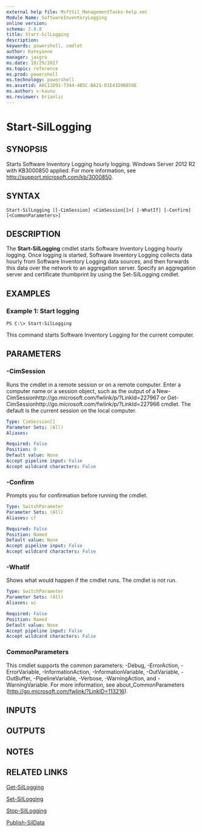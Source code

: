```yaml
---
external help file: MsftSil_ManagementTasks-help.xml
Module Name: SoftwareInventoryLogging
online version: 
schema: 2.0.0
title: Start-SilLogging
description: 
keywords: powershell, cmdlet
author: Kateyanne
manager: jasgro
ms.date: 10/29/2017
ms.topic: reference
ms.prod: powershell
ms.technology: powershell
ms.assetid: A8C11D91-7344-4B5C-BA21-01E41D9B859E
ms.author: v-kaunu
ms.reviewer: brianlic
---
```


# Start-SilLogging

## SYNOPSIS
Starts Software Inventory Logging hourly logging.
Windows Server 2012 R2 with KB3000850 applied.
For more information, see http://support.microsoft.com/kb/3000850.

## SYNTAX

```
Start-SilLogging [[-CimSession] <CimSession[]>] [-WhatIf] [-Confirm] [<CommonParameters>]
```

## DESCRIPTION
The **Start-SilLogging** cmdlet starts Software Inventory Logging hourly logging.
Once logging is started, Software Inventory Logging collects data hourly from Software Inventory Logging data sources, and then forwards this data over the network to an aggregation server.
Specify an aggregation server and certificate thumbprint by using the Set-SilLogging cmdlet.

## EXAMPLES

### Example 1: Start logging
```
PS C:\> Start-SilLogging
```

This command starts Software Inventory Logging for the current computer.

## PARAMETERS

### -CimSession
Runs the cmdlet in a remote session or on a remote computer.
Enter a computer name or a session object, such as the output of a New-CimSessionhttp://go.microsoft.com/fwlink/p/?LinkId=227967 or Get-CimSessionhttp://go.microsoft.com/fwlink/p/?LinkId=227966 cmdlet.
The default is the current session on the local computer.

```yaml
Type: CimSession[]
Parameter Sets: (All)
Aliases: 

Required: False
Position: 0
Default value: None
Accept pipeline input: False
Accept wildcard characters: False
```

### -Confirm
Prompts you for confirmation before running the cmdlet.

```yaml
Type: SwitchParameter
Parameter Sets: (All)
Aliases: cf

Required: False
Position: Named
Default value: None
Accept pipeline input: False
Accept wildcard characters: False
```

### -WhatIf
Shows what would happen if the cmdlet runs. The cmdlet is not run.

```yaml
Type: SwitchParameter
Parameter Sets: (All)
Aliases: wi

Required: False
Position: Named
Default value: None
Accept pipeline input: False
Accept wildcard characters: False
```

### CommonParameters
This cmdlet supports the common parameters: -Debug, -ErrorAction, -ErrorVariable, -InformationAction, -InformationVariable, -OutVariable, -OutBuffer, -PipelineVariable, -Verbose, -WarningAction, and -WarningVariable. For more information, see about_CommonParameters (http://go.microsoft.com/fwlink/?LinkID=113216).

## INPUTS

## OUTPUTS

## NOTES

## RELATED LINKS

[Get-SilLogging](./Get-SilLogging.md)

[Set-SilLogging](./Set-SilLogging.md)

[Stop-SilLogging](./Stop-SilLogging.md)

[Publish-SilData](./Publish-SilData.md)

